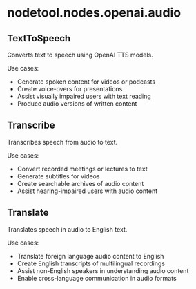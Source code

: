 # nodetool.nodes.openai.audio

## TextToSpeech

Converts text to speech using OpenAI TTS models.

Use cases:
- Generate spoken content for videos or podcasts
- Create voice-overs for presentations
- Assist visually impaired users with text reading
- Produce audio versions of written content

## Transcribe

Transcribes speech from audio to text.

Use cases:
- Convert recorded meetings or lectures to text
- Generate subtitles for videos
- Create searchable archives of audio content
- Assist hearing-impaired users with audio content

## Translate

Translates speech in audio to English text.

Use cases:
- Translate foreign language audio content to English
- Create English transcripts of multilingual recordings
- Assist non-English speakers in understanding audio content
- Enable cross-language communication in audio formats

